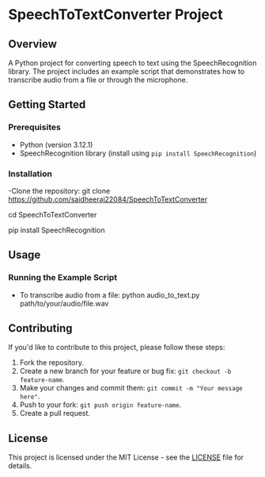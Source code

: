 # SpeechToTextConverter Project

## Overview
A Python project for converting speech to text using the SpeechRecognition library. The project includes an example script that demonstrates how to transcribe audio from a file or through the microphone.

## Getting Started
### Prerequisites
- Python (version 3.12.1)
- SpeechRecognition library (install using `pip install SpeechRecognition`)

### Installation
-Clone the repository:
 git clone https://github.com/saidheeraj22084/SpeechToTextConverter

 cd SpeechToTextConverter

 pip install SpeechRecognition

## Usage
### Running the Example Script
- To transcribe audio from a file:
  python audio_to_text.py path/to/your/audio/file.wav

## Contributing
If you'd like to contribute to this project, please follow these steps:
1. Fork the repository.
2. Create a new branch for your feature or bug fix: `git checkout -b feature-name`.
3. Make your changes and commit them: `git commit -m "Your message here"`.
4. Push to your fork: `git push origin feature-name`.
5. Create a pull request.

## License
This project is licensed under the MIT License - see the [LICENSE](LICENSE) file for details.
